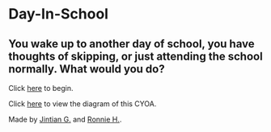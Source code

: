# Day-In-School

## You wake up to another day of school, you have thoughts of skipping, or just attending the school normally. What would you do?

Click [here](morning.html) to begin.

Click [here](cyoa-diagram.png) to view the diagram of this CYOA.

Made by [Jintian G.](https://github.com/jintiang9079) and [Ronnie H.](https://github.com/ronnieh6918).
